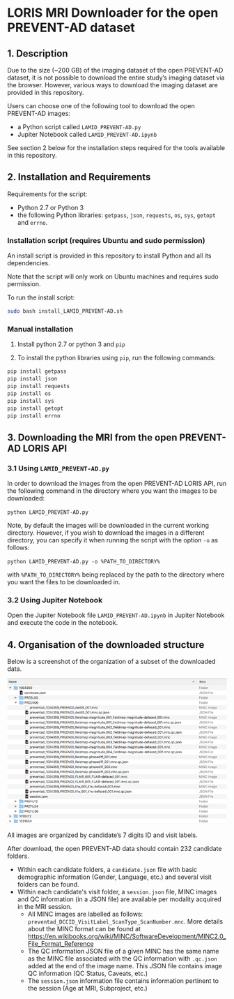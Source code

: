 # LORIS MRI Downloader for the open PREVENT-AD dataset


## 1. Description

Due to the size (~200 GB) of the imaging dataset of the open PREVENT-AD dataset, 
it is not possible to download the entire study’s imaging dataset via the browser. 
However, various ways to download the imaging dataset are provided in this repository. 
 
Users can choose one of the following tool to download the open PREVENT-AD images:
  - a Python script called `LAMID_PREVENT-AD.py`
  - Jupiter Notebook called `LAMID_PREVENT-AD.ipynb` 

See section 2 below for the installation steps required for the tools available in 
this repository.

## 2. Installation and Requirements

Requirements for the script:
- Python 2.7 or Python 3
- the following Python libraries: `getpass`, `json`, `requests`, `os`, `sys`, `getopt`
and `errno`. 

### Installation script (requires Ubuntu and sudo permission)

An install script is provided in this repository to install Python and all its dependencies.

Note that the script will only work on Ubuntu machines and requires sudo permission.

To run the install script:
```bash
sudo bash install_LAMID_PREVENT-AD.sh
```

### Manual installation

1. Install python 2.7 or python 3 and `pip`

2. To install the python libraries using `pip`, run the following commands:

```bash
pip install getpass
pip install json
pip install requests
pip install os
pip install sys
pip install getopt
pip install errno
```


## 3. Downloading the MRI from the open PREVENT-AD LORIS API

### 3.1 Using `LAMID_PREVENT-AD.py`

In order to download the images from the open PREVENT-AD LORIS API, run the following
command in the directory where you want the images to be downloaded:

`python LAMID_PREVENT-AD.py`

Note, by default the images will be downloaded in the current working directory. However,
if you wish to download the images in a different directory, you can specify it when 
running the script with the option `-o` as follows:

`python LAMID_PREVENT-AD.py -o %PATH_TO_DIRECTORY%`

with `%PATH_TO_DIRECTORY%` being replaced by the path to the directory where you want
the files to be downloaded in.



### 3.2 Using Jupiter Notebook

Open the Jupiter Notebook file `LAMID_PREVENT-AD.ipynb` in Jupiter
Notebook and execute the code in the notebook.



## 4. Organisation of the downloaded structure

Below is a screenshot of the organization of a subset of the downloaded data.

![](images/data_organization.png)

All images are organized by candidate’s 7 digits ID and visit labels. 

After download, the open PREVENT-AD data should contain 232 candidate folders. 
* Within each candidate folders, a `candidate.json` file with basic demographic 
information (Gender, Language, etc.) and several visit folders can be found.
* Within each candidate's visit folder, a `session.json` file, MINC images and 
QC information (in a JSON file) are available per modality acquired in the MRI session. 
  * All MINC images are labelled as follows: `preventad_DCCID_VisitLabel_ScanType_ScanNumber.mnc`.
    More details about the MINC format can be found at 
    https://en.wikibooks.org/wiki/MINC/SoftwareDevelopment/MINC2.0_File_Format_Reference 
  * The QC information JSON file of a given MINC has the same name as the MINC file 
    associated with the QC information with `.qc.json` added at the end of the image name. 
    This JSON file contains image QC information (QC Status, Caveats, etc.)
  * The `session.json` information file contains information pertinent to the session 
    (Age at MRI, Subproject, etc.)
